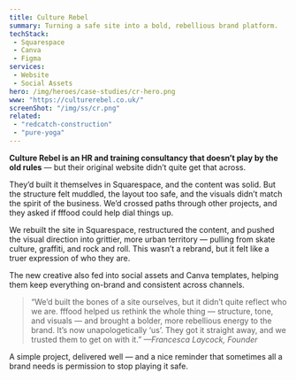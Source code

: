 ```yaml
---
title: Culture Rebel
summary: Turning a safe site into a bold, rebellious brand platform.
techStack: 
 - Squarespace
 - Canva
 - Figma
services: 
 - Website
 - Social Assets
hero: /img/heroes/case-studies/cr-hero.png
www: "https://culturerebel.co.uk/"
screenShot: "/img/ss/cr.png"
related:
 - "redcatch-construction"
 - "pure-yoga"
---	
```

<div class="u-p-first-child">		
    <strong>Culture Rebel is an HR and training consultancy that doesn’t play by the old rules</strong> — but their original website didn’t quite get that across.
</div>

They’d built it themselves in Squarespace, and the content was solid. But the structure felt muddled, the layout too safe, and the visuals didn’t match the spirit of the business. We’d crossed paths through other projects, and they asked if fffood could help dial things up.

We rebuilt the site in Squarespace, restructured the content, and pushed the visual direction into grittier, more urban territory — pulling from skate culture, graffiti, and rock and roll. This wasn’t a rebrand, but it felt like a truer expression of who they are.

The new creative also fed into social assets and Canva templates, helping them keep everything on-brand and consistent across channels.

<blockquote>
    “We’d built the bones of a site ourselves, but it didn’t quite reflect who we are. fffood helped us rethink the whole thing — structure, tone, and visuals — and brought a bolder, more rebellious energy to the brand. It’s now unapologetically ‘us’. They got it straight away, and we trusted them to get on with it.”
    <cite>—Francesca Laycock, Founder</cite>
</blockquote>

A simple project, delivered well — and a nice reminder that sometimes all a brand needs is permission to stop playing it safe.